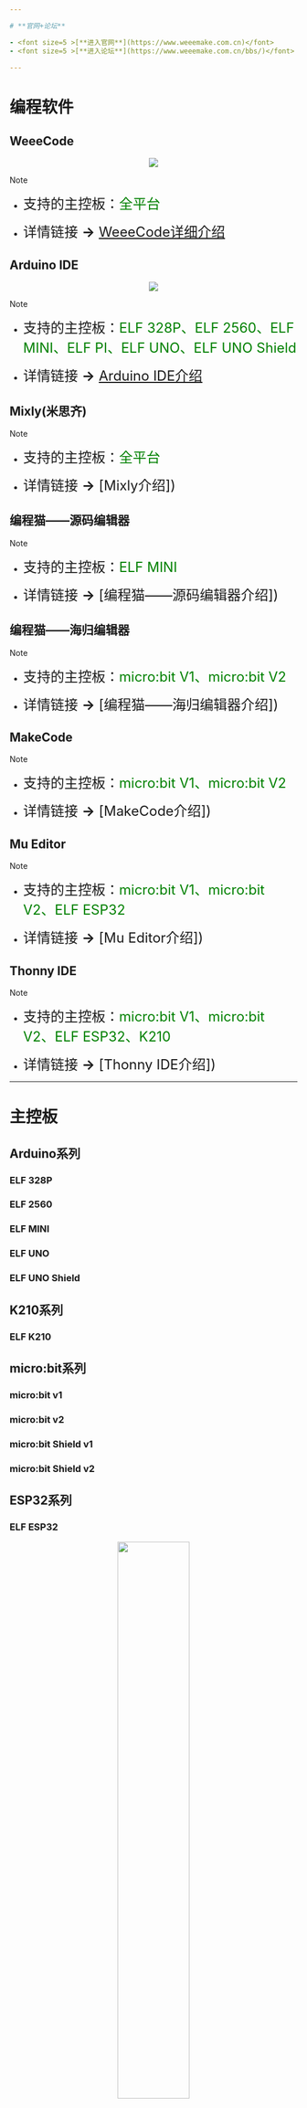 ```yaml
---

# **官网+论坛**

- <font size=5 >[**进入官网**](https://www.weeemake.com.cn)</font>
- <font size=5 >[**进入论坛**](https://www.weeemake.com.cn/bbs/)</font>

---
```

# **编程软件**

<!-- tabs:start -->

## **WeeeCode**

<div align=center>
<img src="docs/software_usage/weeecode/weeecode3.png"></img>
</div>

> [!NOTE]
> - <font size=5 >支持的主控板：</font><font size=5 color=green >全平台</font>
>
> - <font size=5 >详情链接 **→** [WeeeCode详细介绍](docs\software_usage\weeecode\weeecode.md)</font>

## **Arduino IDE**

<div align=center>
<img src="docs/software_usage/arduino_ide/arduino_ide.png"></img>
</div>

> [!NOTE]
> - <font size=5 >支持的主控板：</font><font size=5 color=green >ELF 328P、ELF 2560、ELF MINI、ELF PI、ELF UNO、ELF UNO Shield</font>
> 
> - <font size=5 >详情链接 **→** [Arduino IDE介绍]()</font>

## **Mixly(米思齐)**

> [!NOTE]
> - <font size=5 >支持的主控板：</font><font size=5 color=green >全平台</font>
>
> - <font size=5 >详情链接 **→** [Mixly介绍])</font>

## **编程猫——源码编辑器**

> [!NOTE]
> - <font size=5 >支持的主控板：</font><font size=5 color=green >ELF MINI</font>
>
> - <font size=5 >详情链接 **→** [编程猫——源码编辑器介绍])</font>

## **编程猫——海归编辑器**

> [!NOTE]
> - <font size=5 >支持的主控板：</font><font size=5 color=green >micro:bit V1、micro:bit V2</font>
>
> - <font size=5 >详情链接 **→** [编程猫——海归编辑器介绍])</font>

## **MakeCode**

> [!NOTE]
> - <font size=5 >支持的主控板：</font><font size=5 color=green >micro:bit V1、micro:bit V2</font>
>
> - <font size=5 >详情链接 **→** [MakeCode介绍])</font>

## **Mu Editor**

> [!NOTE]
> - <font size=5 >支持的主控板：</font><font size=5 color=green >micro:bit V1、micro:bit V2、ELF ESP32</font>
>
> - <font size=5 >详情链接 **→** [Mu Editor介绍])</font>

## **Thonny IDE**

> [!NOTE]
> - <font size=5 >支持的主控板：</font><font size=5 color=green >micro:bit V1、micro:bit V2、ELF ESP32、K210</font>
>
> - <font size=5 >详情链接 **→** [Thonny IDE介绍])</font>

<!-- tabs:end -->

---
# **主控板**

## **Arduino系列**

<!-- tabs:start -->

### **ELF 328P**


### **ELF 2560**


### **ELF MINI**


### **ELF UNO**


### **ELF UNO Shield**



<!-- tabs:end -->

## **K210系列**

<!-- tabs:start -->

### **ELF K210**



<!-- tabs:end -->


## **micro:bit系列**

<!-- tabs:start -->

### **micro:bit v1**

### **micro:bit v2**

### **micro:bit Shield v1**

### **micro:bit Shield v2**

<!-- tabs:end -->

## **ESP32系列**

<!-- tabs:start -->

### **ELF ESP32**

<div align=center>
<img src="docs\electronic_modules\main_control_board\elf_esp32\elf_esp32.png" width=50%></img>
</div>

> [!NOTE]
> - <font size=5 >详情链接 **→** [ELF ESP32详细介绍](docs\electronic_modules\main_control_board\elf_esp32\elf_esp32.md)</font>

<!-- tabs:end -->

---

# **电子模块**

<!-- 用于在链接后显示图片 -->
<style>
  li > img {
    display: none;
    position: absolute;
    border: 1px solid black;
    width: 300px;
    box-shadow: black 10px 10px 20px 0px;
   margin-left: 50px;
  } 

  li > font:hover + img {
    display: inline;
  }

</style>

## **RJ11系列**
### **传感类**
<!-- panels:start -->
<!-- div:left-panel -->
- <font size=4>[RGB超声波传感器](docs/electronic_modules/rj11/rgb_ultrasonic_sensor/rgb_ultrasonic_sensor.md)</font><img src="docs\electronic_modules\rj11\rgb_ultrasonic_sensor\rgb_ultrasonic_sensor.png">
- <font size=4>[温湿度传感器](docs\electronic_modules\rj11\temperature_and_humidity\temperature_and_humidity.md)</font><img src="docs\electronic_modules\rj11\temperature_and_humidity\20220427150314.png">
- <font size=4>[火焰传感器](docs\electronic_modules\rj11\flame_sensor\flame_sensor.md)</font><img src="docs\electronic_modules\rj11\flame_sensor\20220427150517.png">
- <font size=4>[人体红外传感器]()</font><img src="docs\electronic_modules\rj11\pir_sensor\20220427151625.png">
- <font size=4>[单路触摸传感器]()</font><img src="docs\electronic_modules\rj11\touch_sensor\20220427151835.png">
- <font size=4>[陀螺仪传感器]()</font><img src="docs\electronic_modules\rj11\gyro_sensor\20220427151723.png">
- <font size=4>[雨滴传感器]()</font><img src="docs\electronic_modules\rj11\water_sensor\20220427152025.png">
- <font size=4>[气压传感器](docs\electronic_modules\rj11\barometer_sensor\barometer_sensor.md)</font><img src="docs\electronic_modules\rj11\barometer_sensor\20200313-115217.png">
- <font size=4>[语音识别传感器V1](docs\electronic_modules\rj11\speech_recognition_v1\speech_recognition_v1.md)</font><img src="docs\electronic_modules\rj11\speech_recognition_v1\Picture1.png">
- <font size=4>[紫外线传感器]()</font>

<!-- div:right-panel -->
- <font size=4>[巡线传感器]()</font><img src="docs\electronic_modules\rj11\linefollower_sensor\20220427145858.png">
- <font size=4>[倾斜开关传感器]()</font>
- <font size=4>[可燃气体传感器]()</font>
- <font size=4>[颜色识别传感器]()</font>
- <font size=4>[多路触摸传感器]()</font>
- <font size=4>[电子指南针传感器](docs\electronic_modules\rj11\compass_sensor\compass_sensor.md)</font><img src="docs\electronic_modules\rj11\compass_sensor\20190511-122900.png">
- <font size=4>[PM2.5传感器]()</font>
- <font size=4>[手势识别传感器]()</font>
- <font size=4>[语音识别传感器V2]()</font>
- <font size=4>[图像识别传感器V1]()</font>
- <font size=4>[图像识别传感器V2]()</font>

<!-- panels:end -->

### **操控类**
<!-- panels:start -->
<!-- div:left-panel -->
- <font size=4>[4位背光按键模块]()</font>
- <font size=4>[旋转电位器模块]()</font>
- <font size=4>[限位开关模块]()</font>

<!-- div:right-panel -->
- <font size=4>[全向摇杆模块]()</font>
- <font size=4>[滑动电位器模块]()</font>

<!-- panels:end -->

### **执行类**
<!-- panels:start -->
<!-- div:left-panel -->
- <font size=4>[MP3模块]()</font>
- <font size=4>[继电器模块]()</font>
- <font size=4>[语音合成模块]()</font>

<!-- div:right-panel -->
- <font size=4>[130直流电机模块]()</font>
- <font size=4>[雾化器模块]()</font>

<!-- panels:end -->

### **显示类**
<!-- panels:start -->
<!-- div:left-panel -->
- <font size=4>[LED面板矩阵屏]()</font>
- <font size=4>[0.96寸OLED显示屏]()</font>
- <font size=4>[单色LED灯模块]()</font>

<!-- div:right-panel -->
- <font size=4>[数码管模块]()</font>
- <font size=4>[RGB-5模块]()</font>

<!-- panels:end -->

### **通信类**
<!-- panels:start -->
<!-- div:left-panel -->
- <font size=4>[WiFi模块]()</font>

<!-- div:right-panel -->
- <font size=4>[智能红外模块]()</font>

<!-- panels:end -->

### **转接类**
<!-- panels:start -->
<!-- div:left-panel -->
- <font size=4>[RJ11转插针模块]()</font>

<!-- div:right-panel -->


<!-- panels:end -->

## **ELF插针类**
<!-- panels:start -->
<!-- div:left-panel -->
- <font size=4>[声音传感器]()</font>
- <font size=4>[红外接收传感器]()</font>
- <font size=4>[编码电机驱动模块]()</font>
- <font size=4>[USB HOST模块]()</font>

<!-- div:right-panel -->
- <font size=4>[光线传感器]()</font>
- <font size=4>[RGB-8灯环模块]()</font>
- <font size=4>[步进电机驱动模块]()</font>
- <font size=4>[Adapter模块]()</font>

<!-- panels:end -->

## **电机/舵机**
<!-- panels:start -->
<!-- div:left-panel -->
- <font size=4>[TT直流电机]()</font>
- <font size=4>[25MM直流电机]()</font>
- <font size=4>[MG995舵机]()</font>

<!-- div:right-panel -->
- <font size=4>[42步进电机]()</font>
  - ![img.png](img.png)
  - 42 BYG
  - DC 12V
- <font size=4>[25MM编码电机]()</font>
- <font size=4>[9克舵机]()</font>

<!-- panels:end -->

## **KF2510系列**

<!-- panels:start -->
<!-- div:left-panel -->
- <font size=4>[声音传感器](docs\electronic_modules\kf2510\sound_sensor\sound_sensor.md)</font>
- <font size=4>[红外接收传感器]()</font>
- <font size=4>[LM35温度传感器]()</font>
- <font size=4>[单色LED灯模块]()</font>
- <font size=4>[限位开关模块]()</font>
- <font size=4>[旋转电位器模块]()</font>
- <font size=4>[无源蜂鸣器模块]()</font>
- <font size=4>[MP3模块]()</font>
- <font size=4>[数码管模块]()</font>

<!-- div:right-panel -->
- <font size=4>[光线传感器]()</font>
- <font size=4>[按键模块]()</font>
- <font size=4>[温湿度传感器]()</font>
- <font size=4>[RGB彩灯模块]()</font>
- <font size=4>[全向摇杆模块]()</font>
- <font size=4>[巡线传感器]()</font>
- <font size=4>[有源蜂鸣器模块]()</font>
- <font size=4>[130风扇模块]()</font>
- <font size=4>[无源蜂鸣器模块]()</font>

<!-- panels:end -->

## **其他模块**

# **机器人套件**

## **STEAM教育套件**

<!-- panels:start -->
<!-- div:left-panel -->
- <font size=4>[WeeeBot mini酷跑侠](https://www.weeemake.com.cn/weeebot-mini/)</font>
- <font size=4>[WeeeBot mini教育版](https://www.weeemake.com.cn/weeebot-mini-edu/)</font>
- <font size=4>[WeeeBot 巡线侠](https://www.weeemake.com.cn/weeebot/)</font>
- <font size=4>[WeeeBot Jeep](https://www.weeemake.com.cn/weeebot-jeep/)</font>

<!-- div:right-panel -->
- <font size=4>[6合1探索者机器人](https://www.weeemake.com.cn/weeebot-evolution/)</font>
- <font size=4>[12合1机器人风暴](https://www.weeemake.com.cn/12-in-1-robotstorm/)</font>
- <font size=4>[智能家居小电子套装](https://www.weeemake.com.cn/home-inventor-kit/)</font>
- <font size=4>[科学高级套件](https://www.weeemake.com.cn/science-kit/)</font>

<!-- panels:end -->

## **课后服务解决方案**

<!-- panels:start -->
<!-- div:left-panel -->
- <font size=4>[百变创意机械套装](https://www.weeemake.com.cn/variety-of-creative-machinery-kit/)</font>
- <font size=4>[趣味火星探险套件](https://www.weeemake.com.cn/mars-rover-kit/)</font>
- <font size=4>[Python编程学习套装](https://www.weeemake.com.cn/python-educational-robot-kit/)</font>

<!-- div:right-panel -->
- <font size=4>[全国青少年机器人等级考试一二级](https://www.weeemake.com.cn/youth-level-test-1-2/)</font>
- <font size=4>[全国青少年机器人等级考试三四级](https://www.weeemake.com.cn/youth-level-test-3-4/)</font>
- <font size=4>[AI机器学习初级套件](https://www.weeemake.com.cn/ai-machine-learning-educational-starter-kit/)</font>

<!-- panels:end -->

## **其他趣味套件**

<!-- panels:start -->
<!-- div:left-panel -->
- <font size=4>[气象站小套件](docs\robot_kits\Weather_Kit\Weather_Kit.md)</font>

<!-- div:right-panel -->

<!-- panels:end -->

